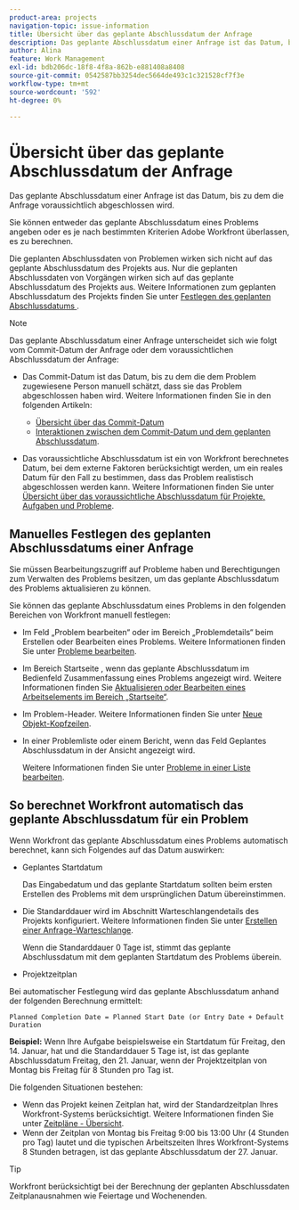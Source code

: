 ```yaml
---
product-area: projects
navigation-topic: issue-information
title: Übersicht über das geplante Abschlussdatum der Anfrage
description: Das geplante Abschlussdatum einer Anfrage ist das Datum, bis zu dem die Anfrage voraussichtlich abgeschlossen wird.
author: Alina
feature: Work Management
exl-id: bdb206dc-18f8-4f8a-862b-e881408a8408
source-git-commit: 0542587bb3254dec5664de493c1c321528cf7f3e
workflow-type: tm+mt
source-wordcount: '592'
ht-degree: 0%

---
```


# Übersicht über das geplante Abschlussdatum der Anfrage

<!--Audited: 08/2025-->

Das geplante Abschlussdatum einer Anfrage ist das Datum, bis zu dem die Anfrage voraussichtlich abgeschlossen wird.

Sie können entweder das geplante Abschlussdatum eines Problems angeben oder es je nach bestimmten Kriterien Adobe Workfront überlassen, es zu berechnen.

Die geplanten Abschlussdaten von Problemen wirken sich nicht auf das geplante Abschlussdatum des Projekts aus. Nur die geplanten Abschlussdaten von Vorgängen wirken sich auf das geplante Abschlussdatum des Projekts aus. Weitere Informationen zum geplanten Abschlussdatum des Projekts finden Sie unter [Festlegen des geplanten Abschlussdatums &#x200B;](../../../manage-work/projects/planning-a-project/project-planned-completion-date.md).

>[!NOTE]
>
>Das geplante Abschlussdatum einer Anfrage unterscheidet sich wie folgt vom Commit-Datum der Anfrage oder dem voraussichtlichen Abschlussdatum der Anfrage:
>
>* Das Commit-Datum ist das Datum, bis zu dem die dem Problem zugewiesene Person manuell schätzt, dass sie das Problem abgeschlossen haben wird. Weitere Informationen finden Sie in den folgenden Artikeln:
>
>   * [Übersicht über das Commit-Datum](../../../manage-work/projects/updating-work-in-a-project/overview-of-commit-dates.md)
>   * [Interaktionen zwischen dem Commit-Datum und dem geplanten Abschlussdatum](../../../manage-work/projects/updating-work-in-a-project/interactions-between-commit-and-planned-completion-dates.md).
>
>* Das voraussichtliche Abschlussdatum ist ein von Workfront berechnetes Datum, bei dem externe Faktoren berücksichtigt werden, um ein reales Datum für den Fall zu bestimmen, dass das Problem realistisch abgeschlossen werden kann. Weitere Informationen finden Sie unter [Übersicht über das voraussichtliche Abschlussdatum für Projekte, Aufgaben und Probleme](../../../manage-work/projects/planning-a-project/project-projected-completion-date.md).
>

## Manuelles Festlegen des geplanten Abschlussdatums einer Anfrage

Sie müssen Bearbeitungszugriff auf Probleme haben und Berechtigungen zum Verwalten des Problems besitzen, um das geplante Abschlussdatum des Problems aktualisieren zu können.

Sie können das geplante Abschlussdatum eines Problems in den folgenden Bereichen von Workfront manuell festlegen:

* Im Feld „Problem bearbeiten“ oder im Bereich „Problemdetails“ beim Erstellen oder Bearbeiten eines Problems. Weitere Informationen finden Sie unter [Probleme bearbeiten](../../../manage-work/issues/manage-issues/edit-issues.md).
* Im Bereich Startseite , wenn das geplante Abschlussdatum im Bedienfeld Zusammenfassung eines Problems angezeigt wird. Weitere Informationen finden Sie [Aktualisieren oder Bearbeiten eines Arbeitselements im Bereich „Startseite“](../../../workfront-basics/using-home/using-the-home-area/update-and-edit-work-item-home.md).
* Im Problem-Header. Weitere Informationen finden Sie unter [Neue Objekt-Kopfzeilen](../../../workfront-basics/the-new-workfront-experience/new-object-headers.md).
* In einer Problemliste oder einem Bericht, wenn das Feld Geplantes Abschlussdatum in der Ansicht angezeigt wird.

  Weitere Informationen finden Sie unter [Probleme in einer Liste bearbeiten](../../../manage-work/issues/manage-issues/edit-issues-in-a-list.md).

## So berechnet Workfront automatisch das geplante Abschlussdatum für ein Problem

Wenn Workfront das geplante Abschlussdatum eines Problems automatisch berechnet, kann sich Folgendes auf das Datum auswirken:

* Geplantes Startdatum

  Das Eingabedatum und das geplante Startdatum sollten beim ersten Erstellen des Problems mit dem ursprünglichen Datum übereinstimmen.

* Die Standarddauer wird im Abschnitt Warteschlangendetails des Projekts konfiguriert. Weitere Informationen finden Sie unter [Erstellen einer Anfrage-Warteschlange](../../../manage-work/requests/create-and-manage-request-queues/create-request-queue.md).

  Wenn die Standarddauer 0 Tage ist, stimmt das geplante Abschlussdatum mit dem geplanten Startdatum des Problems überein.

* Projektzeitplan

Bei automatischer Festlegung wird das geplante Abschlussdatum anhand der folgenden Berechnung ermittelt:

```
Planned Completion Date = Planned Start Date (or Entry Date + Default Duration
```

**Beispiel:** Wenn Ihre Aufgabe beispielsweise ein Startdatum für Freitag, den 14. Januar, hat und die Standarddauer 5 Tage ist, ist das geplante Abschlussdatum Freitag, den 21. Januar, wenn der Projektzeitplan von Montag bis Freitag für 8 Stunden pro Tag ist.

Die folgenden Situationen bestehen:

* Wenn das Projekt keinen Zeitplan hat, wird der Standardzeitplan Ihres Workfront-Systems berücksichtigt. Weitere Informationen finden Sie unter [Zeitpläne - Übersicht](../../../administration-and-setup/set-up-workfront/configure-timesheets-schedules/schedules-overview.md).
* Wenn der Zeitplan von Montag bis Freitag 9:00 bis 13:00 Uhr (4 Stunden pro Tag) lautet und die typischen Arbeitszeiten Ihres Workfront-Systems 8 Stunden betragen, ist das geplante Abschlussdatum der 27. Januar.

>[!TIP]
>
>Workfront berücksichtigt bei der Berechnung der geplanten Abschlussdaten Zeitplanausnahmen wie Feiertage und Wochenenden.


